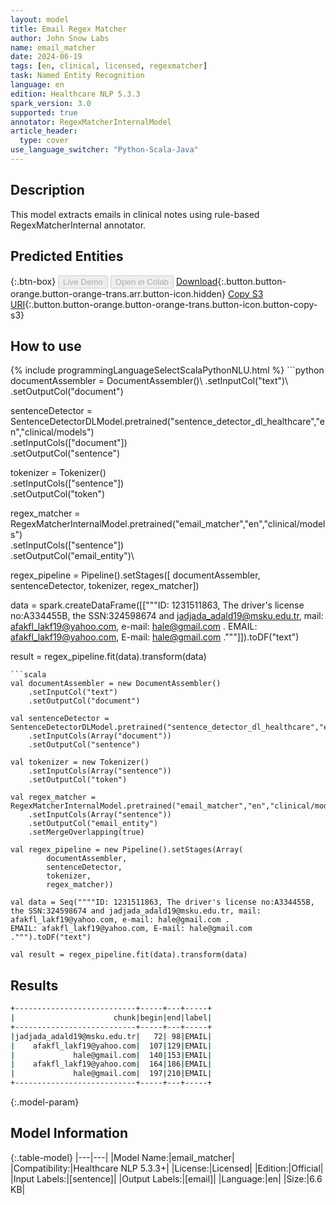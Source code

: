 ```yaml
---
layout: model
title: Email Regex Matcher
author: John Snow Labs
name: email_matcher
date: 2024-06-19
tags: [en, clinical, licensed, regexmatcher]
task: Named Entity Recognition
language: en
edition: Healthcare NLP 5.3.3
spark_version: 3.0
supported: true
annotator: RegexMatcherInternalModel
article_header:
  type: cover
use_language_switcher: "Python-Scala-Java"
---
```


## Description

This model extracts emails in clinical notes using rule-based RegexMatcherInternal annotator.

## Predicted Entities



{:.btn-box}
<button class="button button-orange" disabled>Live Demo</button>
<button class="button button-orange" disabled>Open in Colab</button>
[Download](https://s3.amazonaws.com/auxdata.johnsnowlabs.com/clinical/models/email_matcher_en_5.3.3_3.0_1718772843289.zip){:.button.button-orange.button-orange-trans.arr.button-icon.hidden}
[Copy S3 URI](s3://auxdata.johnsnowlabs.com/clinical/models/email_matcher_en_5.3.3_3.0_1718772843289.zip){:.button.button-orange.button-orange-trans.button-icon.button-copy-s3}

## How to use



<div class="tabs-box" markdown="1">
{% include programmingLanguageSelectScalaPythonNLU.html %}
```python
documentAssembler = DocumentAssembler()\
    .setInputCol("text")\
    .setOutputCol("document")

sentenceDetector = SentenceDetectorDLModel.pretrained("sentence_detector_dl_healthcare","en","clinical/models")\
    .setInputCols(["document"])\
    .setOutputCol("sentence")

tokenizer = Tokenizer()\
    .setInputCols(["sentence"])\
    .setOutputCol("token")

regex_matcher = RegexMatcherInternalModel.pretrained("email_matcher","en","clinical/models") \
    .setInputCols(["sentence"])\
    .setOutputCol("email_entity")\

regex_pipeline = Pipeline().setStages([
    documentAssembler,
    sentenceDetector,
    tokenizer,
    regex_matcher])

data = spark.createDataFrame([["""ID: 1231511863, The driver's license no:A334455B, the SSN:324598674 and jadjada_adald19@msku.edu.tr, mail: afakfl_lakf19@yahoo.com, e-mail: hale@gmail.com .
EMAIL: afakfl_lakf19@yahoo.com, E-mail: hale@gmail.com ."""]]).toDF("text")

result = regex_pipeline.fit(data).transform(data)
```
```scala
val documentAssembler = new DocumentAssembler()
	.setInputCol("text")
	.setOutputCol("document")

val sentenceDetector = SentenceDetectorDLModel.pretrained("sentence_detector_dl_healthcare","en","clinical/models")
	.setInputCols(Array("document"))
	.setOutputCol("sentence")

val tokenizer = new Tokenizer()
	.setInputCols(Array("sentence"))
	.setOutputCol("token")

val regex_matcher = RegexMatcherInternalModel.pretrained("email_matcher","en","clinical/models")
	.setInputCols(Array("sentence"))
	.setOutputCol("email_entity")
	.setMergeOverlapping(true)

val regex_pipeline = new Pipeline().setStages(Array(
		documentAssembler,
		sentenceDetector,
		tokenizer,
		regex_matcher))

val data = Seq(""""ID: 1231511863, The driver's license no:A334455B, the SSN:324598674 and jadjada_adald19@msku.edu.tr, mail: afakfl_lakf19@yahoo.com, e-mail: hale@gmail.com .
EMAIL: afakfl_lakf19@yahoo.com, E-mail: hale@gmail.com .""").toDF("text")

val result = regex_pipeline.fit(data).transform(data)
```
</div>

## Results

```bash
+---------------------------+-----+---+-----+
|                      chunk|begin|end|label|
+---------------------------+-----+---+-----+
|jadjada_adald19@msku.edu.tr|   72| 98|EMAIL|
|    afakfl_lakf19@yahoo.com|  107|129|EMAIL|
|             hale@gmail.com|  140|153|EMAIL|
|    afakfl_lakf19@yahoo.com|  164|186|EMAIL|
|             hale@gmail.com|  197|210|EMAIL|
+---------------------------+-----+---+-----+
```

{:.model-param}
## Model Information

{:.table-model}
|---|---|
|Model Name:|email_matcher|
|Compatibility:|Healthcare NLP 5.3.3+|
|License:|Licensed|
|Edition:|Official|
|Input Labels:|[sentence]|
|Output Labels:|[email]|
|Language:|en|
|Size:|6.6 KB|